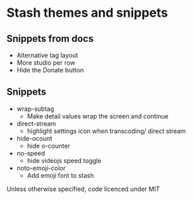 # Stash themes and snippets

## Snippets from docs
- Alternative tag layout
- More studio per row
- Hide the Donate button

## Snippets
- wrap-subtag
  - Make detail values wrap the screen and continue
- direct-stream
  - highlight settings icon when transcoding/ direct stream
- hide-ocount
  - hide o-counter
- no-speed
  - hide videojs speed toggle
- noto-emoji-color
  - Add emoji font to stash

Unless otherwise specified, code licenced under MIT